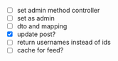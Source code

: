 - [ ] set admin method controller
- [ ] set as admin
- [ ] dto and mapping
- [x] update post?
- [ ] return usernames instead of ids
- [ ] cache for feed?
